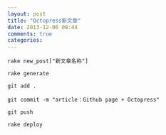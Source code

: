```yaml
---
layout: post
title: "Octopress新文章"
date: 2013-12-06 08:44
comments: true
categories: 
---
```

`rake new_post["新文章名称"]`

`rake generate`

`git add .`

`git commit -m "article：Github page + Octopress"`

`git push`

`rake deploy`